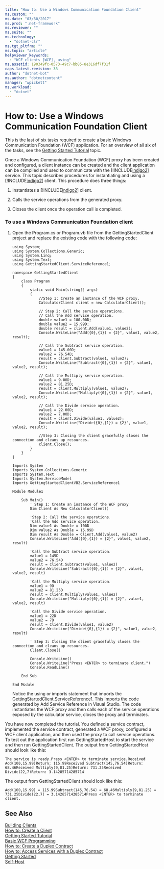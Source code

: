 ```yaml
---
title: "How to: Use a Windows Communication Foundation Client"
ms.custom: ""
ms.date: "03/30/2017"
ms.prod: ".net-framework"
ms.reviewer: ""
ms.suite: ""
ms.technology: 
  - "dotnet-clr"
ms.tgt_pltfrm: ""
ms.topic: "article"
helpviewer_keywords: 
  - "WCF clients [WCF], using"
ms.assetid: 190349fc-0573-49c7-bb85-8e316df7f31f
caps.latest.revision: 38
author: "dotnet-bot"
ms.author: "dotnetcontent"
manager: "wpickett"
ms.workload: 
  - "dotnet"
---
```

# How to: Use a Windows Communication Foundation Client
This is the last of six tasks required to create a basic Windows Communication Foundation (WCF) application. For an overview of all six of the tasks, see the [Getting Started Tutorial](../../../docs/framework/wcf/getting-started-tutorial.md) topic.  
  
 Once a Windows Communication Foundation (WCF) proxy has been created and configured, a client instance can be created and the client application can be compiled and used to communicate with the [!INCLUDE[indigo2](../../../includes/indigo2-md.md)] service. This topic describes procedures for instantiating and using a [!INCLUDE[indigo2](../../../includes/indigo2-md.md)] client. This procedure does three things:  
  
1.  Instantiates a [!INCLUDE[indigo2](../../../includes/indigo2-md.md)] client.  
  
2.  Calls the service operations from the generated proxy.  
  
3.  Closes the client once the operation call is completed.  
  
### To use a Windows Communication Foundation client  
  
1.  Open the Program.cs or Program.vb file from the GettingStartedClient project and replace the existing code with the following code:  
  
    ```  
    using System;  
    using System.Collections.Generic;  
    using System.Linq;  
    using System.Text;  
    using GettingStartedClient.ServiceReference1;  
  
    namespace GettingStartedClient  
    {  
        class Program  
        {  
            static void Main(string[] args)  
            {  
                //Step 1: Create an instance of the WCF proxy.  
                CalculatorClient client = new CalculatorClient();  
  
                // Step 2: Call the service operations.  
                // Call the Add service operation.  
                double value1 = 100.00D;  
                double value2 = 15.99D;  
                double result = client.Add(value1, value2);  
                Console.WriteLine("Add({0},{1}) = {2}", value1, value2, result);  
  
                // Call the Subtract service operation.  
                value1 = 145.00D;  
                value2 = 76.54D;  
                result = client.Subtract(value1, value2);  
                Console.WriteLine("Subtract({0},{1}) = {2}", value1, value2, result);  
  
                // Call the Multiply service operation.  
                value1 = 9.00D;  
                value2 = 81.25D;  
                result = client.Multiply(value1, value2);  
                Console.WriteLine("Multiply({0},{1}) = {2}", value1, value2, result);  
  
                // Call the Divide service operation.  
                value1 = 22.00D;  
                value2 = 7.00D;  
                result = client.Divide(value1, value2);  
                Console.WriteLine("Divide({0},{1}) = {2}", value1, value2, result);  
  
                //Step 3: Closing the client gracefully closes the connection and cleans up resources.  
                client.Close();  
            }  
        }  
    }  
    ```  
  
    ```  
    Imports System  
    Imports System.Collections.Generic  
    Imports System.Text  
    Imports System.ServiceModel  
    Imports GettingStartedClientVB2.ServiceReference1  
  
    Module Module1  
  
        Sub Main()  
            ' Step 1: Create an instance of the WCF proxy  
            Dim Client As New CalculatorClient()  
  
            'Step 2: Call the service operations.  
            'Call the Add service operation.  
            Dim value1 As Double = 100D  
            Dim value2 As Double = 15.99D  
            Dim result As Double = Client.Add(value1, value2)  
            Console.WriteLine("Add({0},{1}) = {2}", value1, value2, result)  
  
            'Call the Subtract service operation.  
            value1 = 145D  
            value2 = 76.54D  
            result = Client.Subtract(value1, value2)  
            Console.WriteLine("Subtract({0},{1}) = {2}", value1, value2, result)  
  
            'Call the Multiply service operation.  
            value1 = 9D  
            value2 = 81.25D  
            result = Client.Multiply(value1, value2)  
            Console.WriteLine("Multiply({0},{1}) = {2}", value1, value2, result)  
  
            'Call the Divide service operation.  
            value1 = 22D  
            value2 = 7D  
            result = Client.Divide(value1, value2)  
            Console.WriteLine("Divide({0},{1}) = {2}", value1, value2, result)  
  
            ' Step 3: Closing the client gracefully closes the connection and cleans up resources.  
            Client.Close()  
  
            Console.WriteLine()  
            Console.WriteLine("Press <ENTER> to terminate client.")  
            Console.ReadLine()  
  
        End Sub  
  
    End Module  
    ```  
  
     Notice the using or imports statement that imports the GettingStartedClient.ServiceReference1. This imports the code generated by Add Service Reference in Visual Studio. The code instantiates the WCF proxy and then calls each of the service operations exposed by the calculator service, closes the proxy and terminates.  
  
 You have now completed the tutorial. You defined a service contract, implemented the service contract, generated a WCF proxy, configured a WCF client application, and then used the proxy to call service operations. To test out the application first run GettingStartedHost to start the service and then run GettingStartedClient. The output from GettingStartedHost should look like this:  
  
```Output  
The service is ready.Press <ENTER> to terminate service.Received Add(100,15.99)Return: 115.99Received Subtract(145,76.54)Return: 68.46Received Multiply(9,81.25)Return: 731.25Received Divide(22,7)Return: 3.14285714285714  
```  
  
 The output from GettingStartedClient should look like this:  
  
```Output  
Add(100,15.99) = 115.99Subtract(145,76.54) = 68.46Multiply(9,81.25) = 731.25Divide(22,7) = 3.14285714285714Press <ENTER> to terminate client.  
```  
  
## See Also  
 [Building Clients](../../../docs/framework/wcf/building-clients.md)  
 [How to: Create a Client](../../../docs/framework/wcf/how-to-create-a-wcf-client.md)  
 [Getting Started Tutorial](../../../docs/framework/wcf/getting-started-tutorial.md)  
 [Basic WCF Programming](../../../docs/framework/wcf/basic-wcf-programming.md)  
 [How to: Create a Duplex Contract](../../../docs/framework/wcf/feature-details/how-to-create-a-duplex-contract.md)  
 [How to: Access Services with a Duplex Contract](../../../docs/framework/wcf/feature-details/how-to-access-services-with-a-duplex-contract.md)  
 [Getting Started](../../../docs/framework/wcf/samples/getting-started-sample.md)  
 [Self-Host](../../../docs/framework/wcf/samples/self-host.md)
